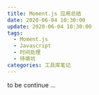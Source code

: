 ```yaml
---
title: Moment.js 应用总结
date: 2020-06-04 10:30:00
update: 2020-06-04 10:30:00
tags:
  - Moment.js
  - Javascript
  - 时间处理
  - 待填坑
categories: 工具库笔记
---
```


to be continue ...